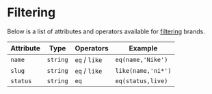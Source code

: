 # Filtering

Below is a list of attributes and operators available for [filtering](../../basics/filtering/) brands.

| **Attribute** | **Type** | **Operators** | **Example** |
| --- | --- | --- | --- |
| `name` | `string` | `eq` / `like` | `eq(name,'Nike')` |
| `slug` | `string` | `eq` / `like` | `like(name,'ni*')` |
| `status` | `string` | `eq` | `eq(status,live)` |

